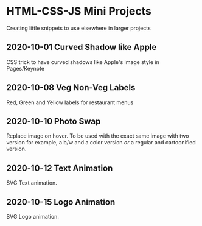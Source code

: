 # HTML-CSS-JS Mini Projects
 Creating little snippets to use elsewhere in larger projects


## 2020-10-01 Curved Shadow like Apple
CSS trick to have curved shadows like Apple's image style in Pages/Keynote

## 2020-10-08 Veg Non-Veg Labels
Red, Green and Yellow labels for restaurant menus

## 2020-10-10 Photo Swap
Replace image on hover. To be used with the exact same image with two version for example, a b/w and a color version _or_ a regular and cartoonified version.

## 2020-10-12 Text Animation
SVG Text animation.

## 2020-10-15 Logo Animation
SVG Logo animation.
